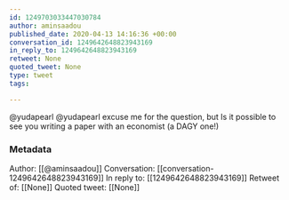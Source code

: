```yaml
---
id: 1249703033447030784
author: aminsaadou
published_date: 2020-04-13 14:16:36 +00:00
conversation_id: 1249642648823943169
in_reply_to: 1249642648823943169
retweet: None
quoted_tweet: None
type: tweet
tags:

---
```


@yudapearl @yudapearl  excuse me for the question, but Is it possible to see you writing a paper with an economist  (a DAGY one!)

### Metadata

Author: [[@aminsaadou]]
Conversation: [[conversation-1249642648823943169]]
In reply to: [[1249642648823943169]]
Retweet of: [[None]]
Quoted tweet: [[None]]
